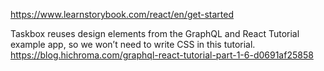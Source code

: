 https://www.learnstorybook.com/react/en/get-started

Taskbox reuses design elements from the GraphQL and React Tutorial example app, so we won’t need to write CSS in this tutorial. https://blog.hichroma.com/graphql-react-tutorial-part-1-6-d0691af25858